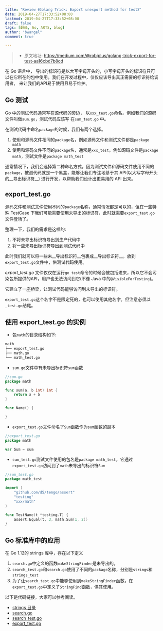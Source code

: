 ```yaml
---
title: "Review 《Golang Trick: Export unexport method for test》"
date: 2019-04-27T17:33:52+08:00
lastmod: 2019-04-27T17:33:52+08:00
draft: false
tags: [翻译, Go, ARTS, blog]
author: "bwangel"
comment: true

---
```


> + 原文地址: https://medium.com/@robiplus/golang-trick-export-for-test-aa16cbd7b8cd
<!--more-->

 在 Go 语言中， 导出的标识符是以大写字母开头的，小写字母开头的标识符只可以在它所在的包中使用。我们在开发过程中，仅仅应该导出真正需要的标识符给调用者， 来让我们的API易于使用且易于维护。

## Go 测试

 Go 中的测试代码通常写在源代码的旁边， 以`xxx_test.go`命名。例如我们的源码文件叫做`sum.go`，测试代码应该写 在`sum_test.go` 中。

 在测试代码中命名`package`的时候，我们有两个选择。

1. 使用和源码文件相同的`package`名，例如源码文件和测试文件都是`package math`
2. 使用和源码文件不同的`package`名，通常是`xxx_test`。例如源码文件是`package math`，测试文件是`package math_test`

通常情况下，我们会选择第二种命名方式。因为测试文件和源码文件使用不同的`package`，被测代码就是一个黑盒，能够让我们专注地基于其 API(以大写字母开头的__导出标识符__) 进行开发，以帮助我们设计出更易用的 API 出来。

## export_test.go

源码文件和测试文件使用不同的`package`名称，通常情况都是可以的，但在一些特殊 TestCase 下我们可能需要使用未导出的标识符，此时就需要`export_test.go`文件登场了。

整理一下，我们的需求是这样的:

1. 不将未导出标识符导出到生产代码中
2. 将一些未导出标识符导出到测试代码中

此时我们就可以将一些未__导出标识符__包裹成__导出标识符__，放到`export_test.go`文件中，供测试代码使用。

_export\_test.go_ 文件仅仅在运行`go test`命令的时候会被包括进来，所以它不会污染包所提供的API，用户也无法访问到它(不像 Java 中的`@VisibleForTesting`)。

它建立了一座桥梁，让测试代码能够访问到未导出的标识符。

`export_test.go`这个名字不是限定死的，也可以使用其他名字，但注意必须以`_test.go`结尾。

## 使用 export_test.go 的实例

+ 包`math`的目录结构如下:

```sh
math
├── export_test.go
├── math.go
└── math_test.go
```

+ `sum.go`文件中有未导出标识符`sum`函数

```go
//sum.go
package math

func sum(a, b int) int {
    return a + b
}

func Name() {

}
```

+ `export_test.go`文件命名了`Sum`函数作为`sum`函数的副本

```go
//export_test.go
package math

var Sum = sum
```

+ `sum_test.go`测试文件使用的包名是`package math_test`，它通过`export_test.go`访问到了`math`未导出的标识符`Sum`

```go
//sum_test.go
package math_test

import (
    "github.com/d5/tengo/assert"
    "testing"
    "xxx/math"
)

func TestName(t *testing.T) {
    assert.Equal(t, 3, math.Sum(1, 2))
}
```

## Go 标准库中的应用

在 Go 1.12的 strings 库中，存在以下定义

1. `search.go`中定义的函数`makeStringFinder`是未导出的。
2. `search_test.go`和`search.go`使用了不同的`package`名称，分别是`strings`和`strings_test`
3. 为了让`search_test.go`中能够使用到`makeStringFinder`函数，在`export_test.go`中定义了`StringFind`函数，供其使用。

以下是代码链接，大家可以参考阅读。

+ [strings 目录]((https://github.com/golang/go/tree/release-branch.go1.12/src/strings))
+ [search.go](https://github.com/golang/go/blob/release-branch.go1.12/src/strings/search.go#L5)
+ [search_test.go](https://github.com/golang/go/blob/release-branch.go1.12/src/strings/search_test.go#L5)
+ [export_test.go](https://github.com/golang/go/blob/release-branch.go1.12/src/strings/export_test.go#L40-L42)
